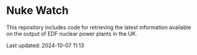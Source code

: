 # Nuke Watch

This repository includes code for retrieving the latest information available on the output of EDF nuclear power plants in the UK.

Last updated: 2024-10-07 11:13
